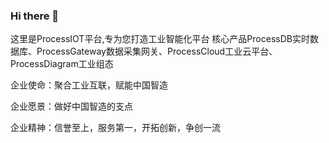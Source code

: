 ### Hi there 👋
这里是ProcessIOT平台,专为您打造工业智能化平台
核心产品ProcessDB实时数据库、ProcessGateway数据采集网关、ProcessCloud工业云平台、ProcessDiagram工业组态

企业使命：聚合工业互联，赋能中国智造

企业愿景：做好中国智造的支点

企业精神：信誉至上，服务第一，开拓创新，争创一流
<!--
**ProcessIOT/ProcessIOT** is a ✨ _special_ ✨ repository because its `README.md` (this file) appears on your GitHub profile.

Here are some ideas to get you started:

- 🔭 I’m currently working on ...
- 🌱 I’m currently learning ...
- 👯 I’m looking to collaborate on ...
- 🤔 I’m looking for help with ...
- 💬 Ask me about ...
- 📫 How to reach me: ...0086-021-50610199
- 😄 Pronouns: ...
- ⚡ Fun fact: ...
-->
